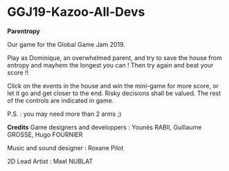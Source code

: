 # GGJ19-Kazoo-All-Devs


**Parentropy**

Our game for the Global Game Jam 2019.

Play as Dominique, an overwhelmed parent, and try to save the house from entropy and mayhem the longest you can ! Then try again and beat your score !!

Click on the events in the house and win the mini-game for more score, or let it go and get closer to the end. Risky decisions shall be valued. 
The rest of the controls are indicated in game.

P.S. : you may need more than 2 arms ;)


**Credits**
Game designers and developpers : Younès RABII, Guillaume GROSSE, Hugo FOURNIER

Music and sound designer : Roxane Pilot

2D Lead Artist : Mael NUBLAT

